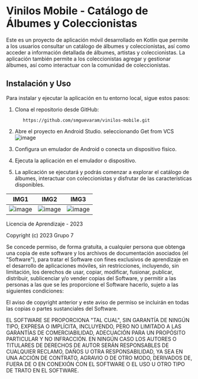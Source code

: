 
# Vinilos Mobile - Catálogo de Álbumes y Coleccionistas

Este es un proyecto de aplicación móvil desarrollado en Kotlin que permite a los usuarios consultar un catálogo de álbumes y coleccionistas, así como acceder a información detallada de álbumes, artistas y coleccionistas. La aplicación también permite a los coleccionistas agregar y gestionar álbumes, así como interactuar con la comunidad de coleccionistas.


## Instalación y Uso

Para instalar y ejecutar la aplicación en tu entorno local, sigue estos pasos:

1. Clona el repositorio desde GitHub:

   ```  
      https://github.com/smguevaram/vinilos-mobile.git 
   ```

2. Abre el proyecto en Android Studio. seleccionando Get from VCS
![image](https://github.com/smguevaram/vinilos-mobile/assets/16739542/b69bf8c8-1d9b-4c4a-b5e9-c4f1437053bc)


3. Configura un emulador de Android o conecta un dispositivo físico.

4. Ejecuta la aplicación en el emulador o dispositivo.

5. La aplicación se ejecutará y podrás comenzar a explorar el catálogo de álbumes, interactuar con coleccionistas y disfrutar de las características disponibles.

|IMG1|IMG2|IMG3|
|---|---|---|
|![image](https://github.com/smguevaram/vinilos-mobile/assets/16739542/2c044013-10b4-4282-aa66-e430719b23b1)|![image](https://github.com/smguevaram/vinilos-mobile/assets/16739542/9bd7cab1-7b4c-4693-a207-72ef593e8663)|![image](https://github.com/smguevaram/vinilos-mobile/assets/16739542/f737e7b1-1d67-48c1-b6fe-88999d447b71)|


Licencia de Aprendizaje - 2023

Copyright (c) 2023 Grupo 7

Se concede permiso, de forma gratuita, a cualquier persona que obtenga una copia
de este software y los archivos de documentación asociados (el "Software"), para tratar
el Software con fines exclusivos de aprendizaje en el desarrollo de aplicaciones móviles, sin restricciones, incluyendo, sin limitación, los derechos de
usar, copiar, modificar, fusionar, publicar, distribuir, sublicenciar y/o vender
copias del Software, y permitir a las personas a las que se les proporcione el Software
hacerlo, sujeto a las siguientes condiciones:

El aviso de copyright anterior y este aviso de permiso se incluirán en todas las
copias o partes sustanciales del Software.

EL SOFTWARE SE PROPORCIONA "TAL CUAL", SIN GARANTÍA DE NINGÚN TIPO, EXPRESA O IMPLÍCITA,
INCLUYENDO, PERO NO LIMITADO A LAS GARANTÍAS DE COMERCIABILIDAD, ADECUACIÓN PARA UN
PROPÓSITO PARTICULAR Y NO INFRACCIÓN. EN NINGÚN CASO LOS AUTORES O TITULARES DE DERECHOS DE AUTOR
SERÁN RESPONSABLES DE CUALQUIER RECLAMO, DAÑOS U OTRA RESPONSABILIDAD, YA SEA EN UNA ACCIÓN DE CONTRATO,
AGRAVIO O DE OTRO MODO, DERIVADOS DE, FUERA DE O EN CONEXIÓN CON EL SOFTWARE O EL USO U OTRO TIPO
DE TRATO EN EL SOFTWARE.

